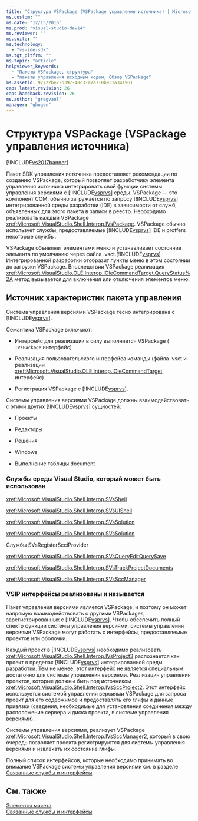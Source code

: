 ```yaml
---
title: "Структура VSPackage (VSPackage управления источника) | Microsoft Docs"
ms.custom: ""
ms.date: "12/15/2016"
ms.prod: "visual-studio-dev14"
ms.reviewer: ""
ms.suite: ""
ms.technology: 
  - "vs-ide-sdk"
ms.tgt_pltfrm: ""
ms.topic: "article"
helpviewer_keywords: 
  - "Пакеты VSPackage, структура"
  - "пакеты управления исходным кодом, Обзор VSPackage"
ms.assetid: 92722be7-b397-48c3-a7a7-0b931a341961
caps.latest.revision: 26
caps.handback.revision: 26
ms.author: "gregvanl"
manager: "ghogen"
---
```

# Структура VSPackage (VSPackage управления источника)
[!INCLUDE[vs2017banner](../../code-quality/includes/vs2017banner.md)]

Пакет SDK управления источника предоставляет рекомендации по созданию VSPackage, который позволяет разработчику элемента управления источника интегрировать свой функции системы управления версиями с [!INCLUDE[vsprvs](../../code-quality/includes/vsprvs_md.md)] среды. VSPackage — это компонент COM, обычно загружается по запросу [!INCLUDE[vsprvs](../../code-quality/includes/vsprvs_md.md)] интегрированной среды разработки \(IDE\) в зависимости от служб, объявленных для этого пакета в записи в реестр. Необходимо реализовать каждый VSPackage <xref:Microsoft.VisualStudio.Shell.Interop.IVsPackage>. VSPackage обычно использует службы, предоставляемые [!INCLUDE[vsprvs](../../code-quality/includes/vsprvs_md.md)] IDE и proffers некоторые службы.  
  
 VSPackage объявляет элементами меню и устанавливает состояние элемента по умолчанию через файла .vsct.[!INCLUDE[vsprvs](../../code-quality/includes/vsprvs_md.md)] Интегрированной разработки отобразит пункты меню в этом состоянии до загрузки VSPackage. Впоследствии VSPackage реализация <xref:Microsoft.VisualStudio.OLE.Interop.IOleCommandTarget.QueryStatus%2A> метод вызывается для включения или отключения элементов меню.  
  
## Источник характеристик пакета управления  
 Система управления версиями VSPackage тесно интегрирована с [!INCLUDE[vsprvs](../../code-quality/includes/vsprvs_md.md)].  
  
 Семантика VSPackage включают:  
  
-   Интерфейс для реализации в силу выполняется VSPackage \( `IVsPackage` интерфейс\)  
  
-   Реализация пользовательского интерфейса команды \(файла .vsct и реализации <xref:Microsoft.VisualStudio.OLE.Interop.IOleCommandTarget> интерфейс\)  
  
-   Регистрация VSPackage с [!INCLUDE[vsprvs](../../code-quality/includes/vsprvs_md.md)].  
  
 Системы управления версиями VSPackage должны взаимодействовать с этими других [!INCLUDE[vsprvs](../../code-quality/includes/vsprvs_md.md)] сущностей:  
  
-   Проекты  
  
-   Редакторы  
  
-   Решения  
  
-   Windows  
  
-   Выполнение таблицы document  
  
### Службы среды Visual Studio, который может быть использован  
 <xref:Microsoft.VisualStudio.Shell.Interop.SVsShell>  
  
 <xref:Microsoft.VisualStudio.Shell.Interop.SVsUIShell>  
  
 <xref:Microsoft.VisualStudio.Shell.Interop.SVsSolution>  
  
 <xref:Microsoft.VisualStudio.Shell.Interop.SVsSolution>  
  
 Службы SVsRegisterScciProvider  
  
 <xref:Microsoft.VisualStudio.Shell.Interop.SVsQueryEditQuerySave>  
  
 <xref:Microsoft.VisualStudio.Shell.Interop.SVsTrackProjectDocuments>  
  
 <xref:Microsoft.VisualStudio.Shell.Interop.SVsSccManager>  
  
### VSIP интерфейсы реализованы и называется  
 Пакет управления версиями является VSPackage, и поэтому он может напрямую взаимодействовать с другими VSPackages, зарегистрированных с [!INCLUDE[vsprvs](../../code-quality/includes/vsprvs_md.md)]. Чтобы обеспечить полный спектр функции системы управления версиями, системы управления версиями VSPackage могут работать с интерфейсы, предоставляемые проектов или оболочки.  
  
 Каждый проект в [!INCLUDE[vsprvs](../../code-quality/includes/vsprvs_md.md)] необходимо реализовать <xref:Microsoft.VisualStudio.Shell.Interop.IVsProject3> распознается как проект в пределах [!INCLUDE[vsprvs](../../code-quality/includes/vsprvs_md.md)] интегрированной среды разработки. Тем не менее, этот интерфейс не является специальным достаточно для системы управления версиями. Реализация управления проектов, которые должны быть под источником <xref:Microsoft.VisualStudio.Shell.Interop.IVsSccProject2>. Этот интерфейс используется системой управления версиями VSPackage для запроса проект для его содержимое и предоставлять его глифы и данные привязки \(сведения, необходимые для установления соединения между расположение сервера и диска проекта, в системе управления версиями\).  
  
 Системы управления версиями, реализует VSPackage <xref:Microsoft.VisualStudio.Shell.Interop.IVsSccManager2>, который в свою очередь позволяет проекта регистрируются для системы управления версиями и извлекать их состояние глифы.  
  
 Полный список интерфейсов, которые необходимо принимать во внимание VSPackage системы управления версиями см. в разделе [Связанные службы и интерфейсы](../../extensibility/internals/related-services-and-interfaces-source-control-vspackage.md).  
  
## См. также  
 [Элементы макета](../../extensibility/internals/source-control-vspackage-design-elements.md)   
 [Связанные службы и интерфейсы](../../extensibility/internals/related-services-and-interfaces-source-control-vspackage.md)